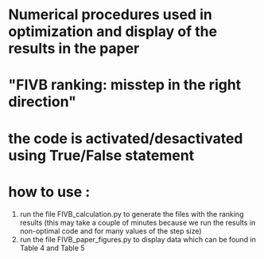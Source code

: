 # Numerical procedures used in optimization and display of the results in the paper
# "FIVB ranking: misstep in the right direction"
# the code is activated/desactivated using True/False statement
#
# how to use : 
1. run the file FIVB_calculation.py to generate the files with the ranking results (this may take a couple of minutes because we run the results in non-optimal code and for many values of the step size)
2. run the file FIVB_paper_figures.py to display data which can be found in Table 4 and Table 5
